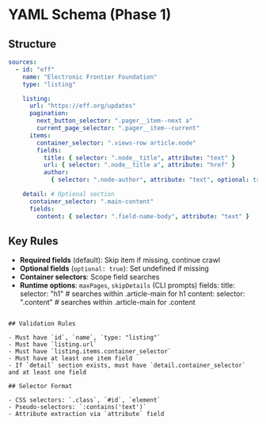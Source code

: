 # YAML Schema (Phase 1)

## Structure

```yaml
sources:
  - id: "eff"
    name: "Electronic Frontier Foundation"
    type: "listing"

    listing:
      url: "https://eff.org/updates"
      pagination:
        next_button_selector: ".pager__item--next a"
        current_page_selector: ".pager__item--current"
      items:
        container_selector: ".views-row article.node"
        fields:
          title: { selector: ".node__title", attribute: "text" }
          url: { selector: ".node__title a", attribute: "href" }
          author:
            { selector: ".node-author", attribute: "text", optional: true }

    detail: # Optional section
      container_selector: ".main-content"
      fields:
        content: { selector: ".field-name-body", attribute: "text" }
```

## Key Rules

- **Required fields** (default): Skip item if missing, continue crawl
- **Optional fields** (`optional: true`): Set undefined if missing
- **Container selectors**: Scope field searches
- **Runtime options**: `maxPages`, `skipDetails` (CLI prompts)
  fields:
  title:
  selector: "h1" # searches within .article-main for h1
  content:
  selector: ".content" # searches within .article-main for .content

```

## Validation Rules

- Must have `id`, `name`, `type: "listing"`
- Must have `listing.url`
- Must have `listing.items.container_selector`
- Must have at least one item field
- If `detail` section exists, must have `detail.container_selector` and at least one field

## Selector Format

- CSS selectors: `.class`, `#id`, `element`
- Pseudo-selectors: `:contains('text')`
- Attribute extraction via `attribute` field
```
